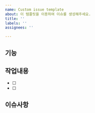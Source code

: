 ```yaml
---
name: Custom issue template
about: 이 템플릿을 이용하여 이슈를 생성해주세요.
title: ''
labels: ''
assignees: ''

---
```


## 기능
## 작업내용 
- [ ]
- [ ]
## 이슈사항

